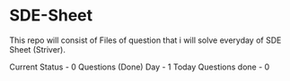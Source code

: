# SDE-Sheet

This repo will consist of Files of question that i will solve everyday of SDE Sheet (Striver).

Current Status - 0 Questions (Done)
Day - 1
Today Questions done - 0

